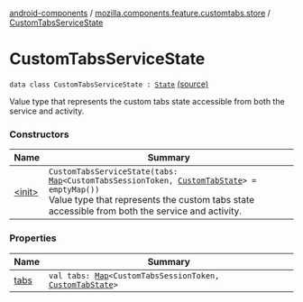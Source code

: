 [android-components](../../index.md) / [mozilla.components.feature.customtabs.store](../index.md) / [CustomTabsServiceState](./index.md)

# CustomTabsServiceState

`data class CustomTabsServiceState : `[`State`](../../mozilla.components.lib.state/-state.md) [(source)](https://github.com/mozilla-mobile/android-components/blob/master/components/feature/customtabs/src/main/java/mozilla/components/feature/customtabs/store/CustomTabsServiceState.kt#L16)

Value type that represents the custom tabs state
accessible from both the service and activity.

### Constructors

| Name | Summary |
|---|---|
| [&lt;init&gt;](-init-.md) | `CustomTabsServiceState(tabs: `[`Map`](https://kotlinlang.org/api/latest/jvm/stdlib/kotlin.collections/-map/index.html)`<CustomTabsSessionToken, `[`CustomTabState`](../-custom-tab-state/index.md)`> = emptyMap())`<br>Value type that represents the custom tabs state accessible from both the service and activity. |

### Properties

| Name | Summary |
|---|---|
| [tabs](tabs.md) | `val tabs: `[`Map`](https://kotlinlang.org/api/latest/jvm/stdlib/kotlin.collections/-map/index.html)`<CustomTabsSessionToken, `[`CustomTabState`](../-custom-tab-state/index.md)`>` |
